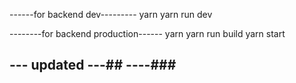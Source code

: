------for backend dev---------
yarn
yarn run dev

--------for backend production------
yarn
yarn run build
yarn start

## --- updated ---## ----### ####
